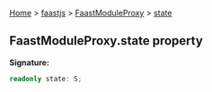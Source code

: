 [Home](./index) &gt; [faastjs](./faastjs.md) &gt; [FaastModuleProxy](./faastjs.faastmoduleproxy.md) &gt; [state](./faastjs.faastmoduleproxy.state.md)

## FaastModuleProxy.state property

<b>Signature:</b>

```typescript
readonly state: S;
```
